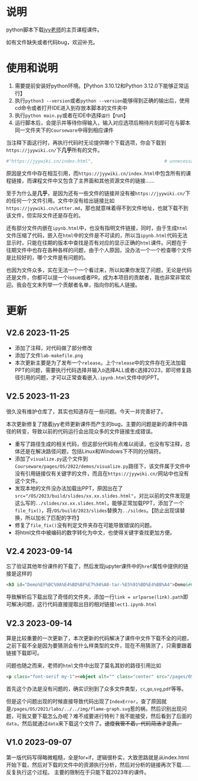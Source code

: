 # 说明
python脚本下载[jyy老师](https://jyywiki.cn/index.html)的主页课程课件。

如有文件缺失或者代码bug，欢迎补充。

# 使用和说明

1. 需要提前安装好python环境。【Python 3.10.12和Python 3.12.0下能够正常运行】
2. 执行`python3 --version`或者`python --version`能够得到正确的输出后，使用cd命令或者打开IDE进入到存放本脚本的文件夹中
3. 执行`python main.py`或者在IDE中选择`运行`【run】
4. 运行脚本后，会提示并等待你得输入，输入对应选项后稍待片刻即可在与脚本同一文件夹下的`Courseware`中得到相应课件

当注释下面这行时，再执行代码时无论提供哪个下载选项，你会下载到`https://jyywiki.cn/`下**几乎**所有的文件。

```python
#"https://jyywiki.cn/index.html",                           # unnecessary
```
原因是文件中存在相互引用，而`https://jyywiki.cn/index.html`中包含所有的课程链接，而课程文件中又包含了主界面和其他资源文件的链接……

至于为什么是**几乎**，是因为还有一些文件的链接并没有被`https://jyywiki.cn/`下的任何一个文件引用。文件中没有给出链接比如`https://jyywiki.cn/Letter.md`，那也就意味着得不到文件地址，也就下载不到该文件，但实际文件还是存在的。

还有部分文件内嵌在`ipynb.html`中，也没有指明文件链接，同时，由于生成`html`文件压缩了代码，嵌入在`html`中的文件是不可读的，所以当`ipynb.html`代码无法显示时，只能在往期的版本中查找是否有对应的显示正确的`html`课件。问题在于往期文件中也存在各种各样的问题，由于个人原因，没办法一个一个检查哪个文件是比较好的，哪个文件是有问题的。

也因为文件众多，实在无法一个一个看过来，所以如果你发现了问题，无论是代码还是文件，你都可以提一个issue或者PR，成为本项目的贡献者，我也非常非常欢迎。我会在文末列举一个贡献者名单，指向你的私人链接。

# 更新
## V2.6 2023-11-25
- 添加了注释，对代码做了部分修改
- 添加了文件`lab-makefile.png`
- 本次更新主要是为了发布一个`release`。上个`release`中的文件存在无法加载PPT的问题，需要执行代码选择并输入`D`选择ALL或者`C`选择2023，即可修复路径引用的问题，才可以正常查看嵌入`.ipynb.html`文件中的PPT。

## V2.5 2023-11-23
很久没有维护仓库了，其实也知道存在一些问题。今天一并完善好了。

本次更新修复了随着jyy老师更新课件而产生的bug，主要的问题是新的课件中路径的转变，导致以前的代码运行会出现众多的文件链接生成错误。

- 重写了路径生成的相关代码，但这部分代码有点难以阅读，也没有写注释，总体还是在解决路径问题，包括Linux和Windows下不同的分隔符。
- 添加了`visualize.py`这个文件到`Courseware/pages/OS/2022/demos/visualize.py`路径下，该文件属于文件中没有引用链接仅有关键字的文件，而且在`https://jyywiki.cn/`网站中也没有这个文件。
- 发现本地的文件没办法加载出PPT，原因出在了`src="/OS/2023/build/slides/xx.xx.slides.html"`，对比以前的文件发现是这么写的`../slides/xx.xx.slides.html`，能够正常加载PPT，添加了一个`file_fix()`，将`/OS/build/2023/slides`替换为`../sildes`。【防止出现误替换，所以加长了匹配的字符】
- 修复了`file_fix()`没有判定文件夹存在可能导致错误的问题。
- 将html文件中被编码的数字转化为中文，也使得关键字查找更加方便。

## V2.4 2023-09-14
忘了验证其他年份课件的下载了，然后发现jupyter课件中的`href`属性中提供的链接是这样的
```html
<h3 id="Demo%EF%BC%9A%E4%BD%BF%E7%94%A8-tar-%E5%91%BD%E4%BB%A4">Demo&#65306;&#20351;&#29992; tar &#21629;&#20196;<a class="anchor-link" href="lect1.ipynb.html#Demo%EF%BC%9A%E4%BD%BF%E7%94%A8-tar-%E5%91%BD%E4%BB%A4">&#182;</a>
```
导致解析后下载出现了奇怪的文件夹，添加一行`link = urlparse(link).path`即可解决问题，这行代码直接提取出目的相对链接`lect1.ipynb.html`

## V2.3 2023-09-14
算是比较重要的一次更新了，本次更新的代码解决了课件中文件下载不全的问题，之前下载不全是因为要猜测会有什么样类型的文件，现在不用猜测了，只需要跟着链接下载即可。

问题也随之而来，老师的`html`文件中出现了莫名其妙的路径引用比如
```html
<p class="font-serif my-1"><object alt="" class="center" src="/pages/OS/2021/labs/../../img/flame-graph.svg" width="500px" data="../../../pages/OS/img/flame-graph.svg"></object></p>
```
首先这个办法是没有问题的，确实识别到了众多文件类型，`cc`,`go`,`svg`,`pdf`等等。

但是这个问题出现的时候直接导致代码出现了`IndexError`，查了原因就是`/pages/OS/2021/labs/../../img/flame-graph.svg`惹的祸，然后识别出现问题，可我又要下载怎么办呢？难不成要进行特判？我不能接受，然后看到了后面的`data`，然后就通过`data`来下载这个文件了。~~速度我管不着，代码简洁才是真。~~


## V1.0 2023-09-07
第一版代码写得略微粗糙，全是for+if，逻辑很朴实，大致思路就是从index.html开始下载，然后对下载的文件中的资源执行分析，然后对分析的链接再次下载......反复执行这个过程。
主要的限制在于只能下载2023年的课件。
